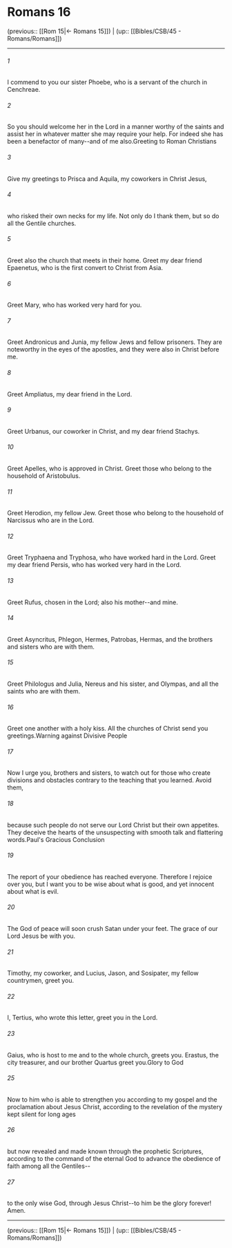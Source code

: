 # Romans 16

(previous:: [[Rom 15|← Romans 15]]) | (up:: [[Bibles/CSB/45 - Romans/Romans]])

***


###### 1 
I commend to you our sister Phoebe, who is a servant of the church in Cenchreae. 

###### 2 
So you should welcome her in the Lord in a manner worthy of the saints and assist her in whatever matter she may require your help. For indeed she has been a benefactor of many--and of me also.Greeting to Roman Christians 

###### 3 
Give my greetings to Prisca and Aquila, my coworkers in Christ Jesus, 

###### 4 
who risked their own necks for my life. Not only do I thank them, but so do all the Gentile churches. 

###### 5 
Greet also the church that meets in their home. Greet my dear friend Epaenetus, who is the first convert to Christ from Asia. 

###### 6 
Greet Mary, who has worked very hard for you. 

###### 7 
Greet Andronicus and Junia, my fellow Jews and fellow prisoners. They are noteworthy in the eyes of the apostles, and they were also in Christ before me. 

###### 8 
Greet Ampliatus, my dear friend in the Lord. 

###### 9 
Greet Urbanus, our coworker in Christ, and my dear friend Stachys. 

###### 10 
Greet Apelles, who is approved in Christ. Greet those who belong to the household of Aristobulus. 

###### 11 
Greet Herodion, my fellow Jew. Greet those who belong to the household of Narcissus who are in the Lord. 

###### 12 
Greet Tryphaena and Tryphosa, who have worked hard in the Lord. Greet my dear friend Persis, who has worked very hard in the Lord. 

###### 13 
Greet Rufus, chosen in the Lord; also his mother--and mine. 

###### 14 
Greet Asyncritus, Phlegon, Hermes, Patrobas, Hermas, and the brothers and sisters who are with them. 

###### 15 
Greet Philologus and Julia, Nereus and his sister, and Olympas, and all the saints who are with them. 

###### 16 
Greet one another with a holy kiss. All the churches of Christ send you greetings.Warning against Divisive People 

###### 17 
Now I urge you, brothers and sisters, to watch out for those who create divisions and obstacles contrary to the teaching that you learned. Avoid them, 

###### 18 
because such people do not serve our Lord Christ but their own appetites. They deceive the hearts of the unsuspecting with smooth talk and flattering words.Paul's Gracious Conclusion 

###### 19 
The report of your obedience has reached everyone. Therefore I rejoice over you, but I want you to be wise about what is good, and yet innocent about what is evil. 

###### 20 
The God of peace will soon crush Satan under your feet. The grace of our Lord Jesus be with you. 

###### 21 
Timothy, my coworker, and Lucius, Jason, and Sosipater, my fellow countrymen, greet you. 

###### 22 
I, Tertius, who wrote this letter, greet you in the Lord. 

###### 23 
Gaius, who is host to me and to the whole church, greets you. Erastus, the city treasurer, and our brother Quartus greet you.Glory to God 

###### 25 
Now to him who is able to strengthen you according to my gospel and the proclamation about Jesus Christ, according to the revelation of the mystery kept silent for long ages 

###### 26 
but now revealed and made known through the prophetic Scriptures, according to the command of the eternal God to advance the obedience of faith among all the Gentiles-- 

###### 27 
to the only wise God, through Jesus Christ--to him be the glory forever! Amen.

***

(previous:: [[Rom 15|← Romans 15]]) | (up:: [[Bibles/CSB/45 - Romans/Romans]])
